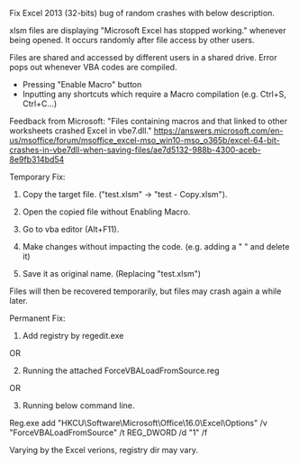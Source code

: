 Fix Excel 2013 (32-bits) bug of random crashes with below description.

xlsm files are displaying "Microsoft Excel has stopped working." whenever being opened.
It occurs randomly after file access by other users.

  Files are shared and accessed by different users in a shared drive.
  Error pops out whenever VBA codes are compiled. 
  - Pressing "Enable Macro" button
  - Inputting any shortcuts which require a Macro compilation (e.g. Ctrl+S, Ctrl+C...)

Feedback from Microsoft:
  "Files containing macros and that linked to other worksheets crashed Excel in vbe7.dll."
  https://answers.microsoft.com/en-us/msoffice/forum/msoffice_excel-mso_win10-mso_o365b/excel-64-bit-crashes-in-vbe7dll-when-saving-files/ae7d5132-988b-4300-aceb-8e9fb314bd54

Temporary Fix:

  1) Copy the target file. ("test.xlsm" -> "test - Copy.xlsm"). 

  2) Open the copied file without Enabling Macro.

  3) Go to vba editor (Alt+F11).

  4) Make changes without impacting the code. (e.g. adding a " " and delete it)

  5) Save it as original name. (Replacing "test.xlsm")
  
Files will then be recovered temporarily, but files may crash again a while later.

Permanent Fix:
1) Add registry by regedit.exe

OR

2) Running the attached ForceVBALoadFromSource.reg

OR

3) Running below command line.

Reg.exe add "HKCU\Software\Microsoft\Office\16.0\Excel\Options" /v "ForceVBALoadFromSource" /t REG_DWORD /d "1" /f


Varying by the Excel verions, registry dir may vary.

